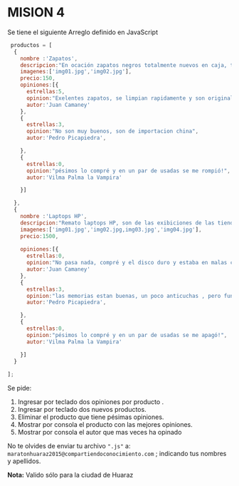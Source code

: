 # MISION 4
Se tiene el siguiente Arreglo definido en JavaScript
```javascript
 productos = [
  {
    nombre :'Zapatos',
    descripcion:"En ocación zapatos negros totalmente nuevos en caja, talla 50",
    imagenes:['img01.jpg','img02.jpg'],
    precio:150,
    opiniones:[{
      estrellas:5,
      opinion:"Exelentes zapatos, se limpian rapidamente y son originales !",
      autor:'Juan Camaney'
    },
    {
      estrellas:3,
      opinion:"No son muy buenos, son de importacion china",
      autor:'Pedro Picapiedra',

    },
    {
      estrellas:0,
      opinion:"pésimos lo compré y en un par de usadas se me rompió!",
      autor:'Vilma Palma la Vampira'

    }]

  },
  {
    nombre :'Laptops HP',
    descripcion:"Remato laptops HP, son de las exibiciones de las tiendas, estan renovando todo y rematan las que han estado abiertas y mostrados al publico. las caracteristicas se muestran en las fotografias, todas estan en buenas condiciones",
    imagenes:['img01.jpg','img02.jpg,img03.jpg','img04.jpg'],
    precio:1500,
  
    opiniones:[{
      estrellas:0,
      opinion:"No pasa nada, compré y el disco duro y estaba en malas condiciones",
      autor:'Juan Camaney'
    },
    {
      estrellas:3,
      opinion:"las memorias estan buenas, un poco anticuchas , pero funcionan",
      autor:'Pedro Picapiedra',

    },
    {
      estrellas:0,
      opinion:"pésimos lo compré y en un par de usadas se me apagó!",
      autor:'Vilma Palma la Vampira'

    }]
  }
  
];

``` 
Se pide:

1. Ingresar por teclado dos opiniones por producto .
2. Ingresar por teclado dos nuevos productos.
3. Eliminar el producto que tiene pésimas opiniones.
4. Mostrar por consola el producto con las mejores opiniones.
5. Mostrar por consola el autor que mas veces ha opinado

No te olvides de enviar tu archivo ` ".js" ` a: ` maratonhuaraz2015@compartiendoconocimiento.com ` ; indicando tus nombres y apellidos.

**Nota:** Valido sólo para la ciudad de Huaraz
